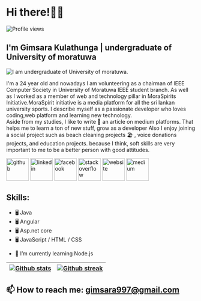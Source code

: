 # Hi there!👋👋
![Profile views](https://gpvc.arturio.dev/gima1997)  
## I'm Gimsara Kulathunga | undergraduate of University of moratuwa   
![I am undergraduate of University of moratuwa.](https://physicsgurukul.files.wordpress.com/2019/02/character-1.gif)

I'm a 24 year old and nowadays I am volunteering as a chairman of IEEE Computer Society in University of Moratuwa IEEE student branch. As well as I worked as a member of web and technology pillar in MoraSpirits Initiative.MoraSpirit initiative is a media platform for all the sri lankan university sports. I describe myself as a passionate developer who loves coding,web platform and learning new technology.<br>
Aside from my studies, I like to write 📝 an article on medium platforms. That helps me to learn a ton of new stuff, grow as a developer Also I enjoy joining a social project such as beach cleaning projects 🏖 , voice donations projects, and education projects. because I think, soft skills are very important to me to be a better person with good attitudes.

[<img src="https://img.icons8.com/color/144/000000/github--v1.png" alt='github' height='60'>](https://github.com/gima1997)  [<img src="https://img.icons8.com/color/96/000000/linkedin.png" alt='linkedin' height='60'>](https://www.linkedin.com/in/gimsara1997/)  [<img src="https://img.icons8.com/color/144/000000/facebook-circled--v5.png" alt='facebook' height='60'>](https://www.facebook.com/gimsara.kulathunga)  [<img src='https://cdn.jsdelivr.net/npm/simple-icons@3.0.1/icons/stackoverflow.svg' alt='stackoverflow' height='60'>](https://stackoverflow.com/users/14639075)  [<img src="https://img.icons8.com/color/144/000000/internet--v2.png" alt='website' height='60'>](http://bit.ly/iam-gimsara)  [<img src="https://img.icons8.com/color/48/000000/medium-monogram.png" alt='medium' height='60'>](https://medium.com/@gimsara)  

## Skills:  
+ 🖥️ Java 
+ 🖥️ Angular
+ 🖥️ Asp.net core
+ 🖥️ JavaScript / HTML / CSS
- 🌱 I’m currently learning Node.js  

| [![Github stats](https://github-readme-stats.vercel.app/api?username=gima1997&theme=blue-green)](https://github.com/gima1997/github-readme-stats)       | [![Github streak](https://github-readme-streak-stats.herokuapp.com/?user=gima1997&theme=blue-green)](https://github.com/gima1997/github-readme-streak-stats)        |
| ------------- |:-------------:|

    


## 📫 How to reach me: gimsara997@gmail.com 


 


